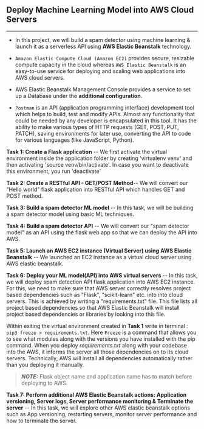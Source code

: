 ## Deploy Machine Learning Model into AWS Cloud Servers
----------------------------------------------------

+ In this project, we will build a spam detector using machine learning & launch it as a serverless API using **AWS Elastic Beanstalk** technology.

+ `Amazon Elastic Compute Cloud (Amazon EC2)` provides secure, resizable compute capacity in the cloud whereas `AWS Elastic Beanstalk` is an easy-to-use service for deploying and scaling web applications into AWS cloud servers.

+ AWS Elastic Beanstalk Management Console provides a service to set up a Database under the **additional configuration**.

+ `Postman` is an API (application programming interface) development tool which helps to build, test and modify APIs. Almost any functionality that could be needed by any developer is encapsulated in this tool. It has the ability to make various types of HTTP requests (GET, POST, PUT, PATCH), saving environments for later use, converting the API to code for various languages (like JavaScript, Python).

**Task 1: Create a Flask application** -- We first activate the virtual environment inside the application folder by creating 'virtualenv venv' and then activating 'source venv/bin/activate'. In case you want to deactivate this environment, you run 'deactivate'

**Task 2: Create a RESTful API - GET/POST Method**-- We will convert our "Hello world" flask application into RESTful API which handles GET and POST method.

**Task 3: Build a spam detector ML model** -- In this task, we will be building a spam detector model using basic ML techniques.

**Task 4: Build a spam detector API** -- We will convert our "spam detector model" as an API using the flask web app so that we can deploy the API into AWS.

**Task 5: Launch an AWS EC2 instance (Virtual Server) using AWS Elastic Beanstalk** --  We launched an EC2 instance as a virtual cloud server using AWS elastic beanstalk.

**Task 6: Deploy your ML model(API) into AWS virtual servers** -- In this task, we will deploy spam detection API flask application into AWS EC2 instance.  For this, we need to make sure that AWS server correctly resolves project based dependencies such as "Flask", "scikit-learn" etc. into into cloud servers. This is achieved by writing a "requirements.txt" file. This file lists all project based dependencies so that AWS Elastic Beanstalk will install project based dependencies or libraries by looking into this file.

Within exiting the virtual environment created in **Task 1** write in terminal : `pip3 freeze > requirements.txt`. Here `Freeze` is a command that allows you to see what modules along with the versions you have installed with the pip command. When you deploy *requirements.txt* along with your codebase into the AWS, it informs the server all those dependencies on to its cloud servers. Technically, AWS will install all dependencies automatically rather than you deploying it manually.

> **_NOTE:_**   Flask object name and application name has to match before deploying to AWS.

**Task 7: Perform additional AWS Elastic Beanstalk actions: Application versioning, Server logs, Server performance monitoring & Terminate the server** -- In this task, we will explore other AWS elastic beanstalk options such as App versioning, restarting servers, monitor server performance and how to terminate the server.
